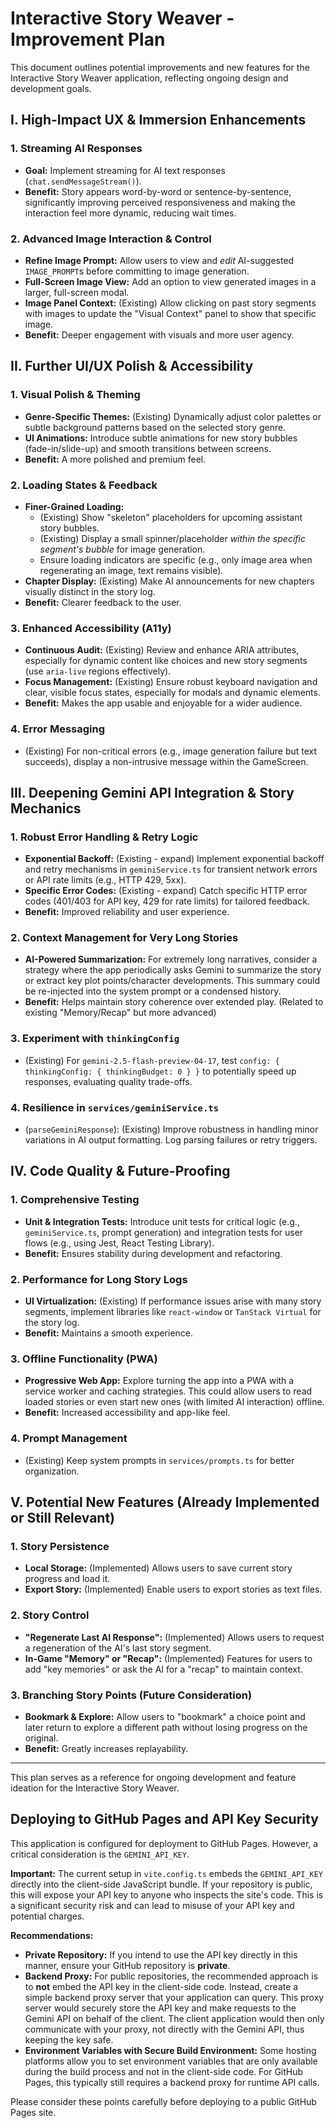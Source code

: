# Interactive Story Weaver - Improvement Plan

This document outlines potential improvements and new features for the Interactive Story Weaver application, reflecting ongoing design and development goals.

## I. High-Impact UX & Immersion Enhancements

### 1. Streaming AI Responses
*   **Goal:** Implement streaming for AI text responses (`chat.sendMessageStream()`).
*   **Benefit:** Story appears word-by-word or sentence-by-sentence, significantly improving perceived responsiveness and making the interaction feel more dynamic, reducing wait times.

### 2. Advanced Image Interaction & Control
*   **Refine Image Prompt:** Allow users to view and *edit* AI-suggested `IMAGE_PROMPT`s before committing to image generation.
*   **Full-Screen Image View:** Add an option to view generated images in a larger, full-screen modal.
*   **Image Panel Context:** (Existing) Allow clicking on past story segments with images to update the "Visual Context" panel to show that specific image.
*   **Benefit:** Deeper engagement with visuals and more user agency.

## II. Further UI/UX Polish & Accessibility

### 1. Visual Polish & Theming
*   **Genre-Specific Themes:** (Existing) Dynamically adjust color palettes or subtle background patterns based on the selected story genre.
*   **UI Animations:** Introduce subtle animations for new story bubbles (fade-in/slide-up) and smooth transitions between screens.
*   **Benefit:** A more polished and premium feel.

### 2. Loading States & Feedback
*   **Finer-Grained Loading:**
    *   (Existing) Show "skeleton" placeholders for upcoming assistant story bubbles.
    *   (Existing) Display a small spinner/placeholder *within the specific segment's bubble* for image generation.
    *   Ensure loading indicators are specific (e.g., only image area when regenerating an image, text remains visible).
*   **Chapter Display:** (Existing) Make AI announcements for new chapters visually distinct in the story log.
*   **Benefit:** Clearer feedback to the user.

### 3. Enhanced Accessibility (A11y)
*   **Continuous Audit:** (Existing) Review and enhance ARIA attributes, especially for dynamic content like choices and new story segments (use `aria-live` regions effectively).
*   **Focus Management:** (Existing) Ensure robust keyboard navigation and clear, visible focus states, especially for modals and dynamic elements.
*   **Benefit:** Makes the app usable and enjoyable for a wider audience.

### 4. Error Messaging
*   (Existing) For non-critical errors (e.g., image generation failure but text succeeds), display a non-intrusive message within the GameScreen.

## III. Deepening Gemini API Integration & Story Mechanics

### 1. Robust Error Handling & Retry Logic
*   **Exponential Backoff:** (Existing - expand) Implement exponential backoff and retry mechanisms in `geminiService.ts` for transient network errors or API rate limits (e.g., HTTP 429, 5xx).
*   **Specific Error Codes:** (Existing - expand) Catch specific HTTP error codes (401/403 for API key, 429 for rate limits) for tailored feedback.
*   **Benefit:** Improved reliability and user experience.

### 2. Context Management for Very Long Stories
*   **AI-Powered Summarization:** For extremely long narratives, consider a strategy where the app periodically asks Gemini to summarize the story or extract key plot points/character developments. This summary could be re-injected into the system prompt or a condensed history.
*   **Benefit:** Helps maintain story coherence over extended play. (Related to existing "Memory/Recap" but more advanced)

### 3. Experiment with `thinkingConfig`
*   (Existing) For `gemini-2.5-flash-preview-04-17`, test `config: { thinkingConfig: { thinkingBudget: 0 } }` to potentially speed up responses, evaluating quality trade-offs.

### 4. Resilience in `services/geminiService.ts`
*   (`parseGeminiResponse`): (Existing) Improve robustness in handling minor variations in AI output formatting. Log parsing failures or retry triggers.

## IV. Code Quality & Future-Proofing

### 1. Comprehensive Testing
*   **Unit & Integration Tests:** Introduce unit tests for critical logic (e.g., `geminiService.ts`, prompt generation) and integration tests for user flows (e.g., using Jest, React Testing Library).
*   **Benefit:** Ensures stability during development and refactoring.

### 2. Performance for Long Story Logs
*   **UI Virtualization:** (Existing) If performance issues arise with many story segments, implement libraries like `react-window` or `TanStack Virtual` for the story log.
*   **Benefit:** Maintains a smooth experience.

### 3. Offline Functionality (PWA)
*   **Progressive Web App:** Explore turning the app into a PWA with a service worker and caching strategies. This could allow users to read loaded stories or even start new ones (with limited AI interaction) offline.
*   **Benefit:** Increased accessibility and app-like feel.

### 4. Prompt Management
*   (Existing) Keep system prompts in `services/prompts.ts` for better organization.

## V. Potential New Features (Already Implemented or Still Relevant)

### 1. Story Persistence
*   **Local Storage:** (Implemented) Allows users to save current story progress and load it.
*   **Export Story:** (Implemented) Enable users to export stories as text files.

### 2. Story Control
*   **"Regenerate Last AI Response":** (Implemented) Allows users to request a regeneration of the AI's last story segment.
*   **In-Game "Memory" or "Recap":** (Implemented) Features for users to add "key memories" or ask the AI for a "recap" to maintain context.

### 3. Branching Story Points (Future Consideration)
*   **Bookmark & Explore:** Allow users to "bookmark" a choice point and later return to explore a different path without losing progress on the original.
*   **Benefit:** Greatly increases replayability.

---
This plan serves as a reference for ongoing development and feature ideation for the Interactive Story Weaver.

## Deploying to GitHub Pages and API Key Security

This application is configured for deployment to GitHub Pages. However, a critical consideration is the `GEMINI_API_KEY`.

**Important:** The current setup in `vite.config.ts` embeds the `GEMINI_API_KEY` directly into the client-side JavaScript bundle. If your repository is public, this will expose your API key to anyone who inspects the site's code. This is a significant security risk and can lead to misuse of your API key and potential charges.

**Recommendations:**

*   **Private Repository:** If you intend to use the API key directly in this manner, ensure your GitHub repository is **private**.
*   **Backend Proxy:** For public repositories, the recommended approach is to **not** embed the API key in the client-side code. Instead, create a simple backend proxy server that your application can query. This proxy server would securely store the API key and make requests to the Gemini API on behalf of the client. The client application would then only communicate with your proxy, not directly with the Gemini API, thus keeping the key safe.
*   **Environment Variables with Secure Build Environment:** Some hosting platforms allow you to set environment variables that are only available during the build process and not in the client-side code. For GitHub Pages, this typically still requires a backend proxy for runtime API calls.

Please consider these points carefully before deploying to a public GitHub Pages site.
